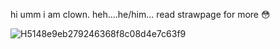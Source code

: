 hi umm i am clown. heh....he/him...
read strawpage for more 😳

![H5148e9eb279246368f8c08d4e7c63f9](https://github.com/user-attachments/assets/452530bb-d032-43fc-8855-0e85196e3d60)

